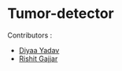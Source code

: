 # Tumor-detector

Contributors : 
- [Diyaa Yadav](https://github.com/Deiyaah)
- [Rishit Gajjar](https://github.com/RJ-Gajjar)
